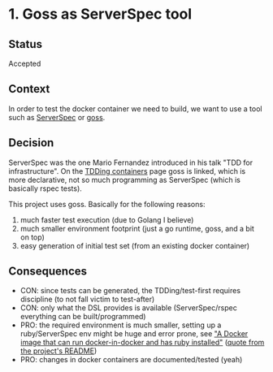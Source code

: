 # 1. Goss as ServerSpec tool

## Status

Accepted

## Context

In order to test the docker container we need to build, we want to use a tool
such as [ServerSpec][1] or [goss][2].

## Decision

ServerSpec was the one Mario Fernandez introduced in his talk "TDD for infrastructure". On the [TDDing containers][3] page goss is linked, which is more declarative, not so much programming as ServerSpec (which is basically rspec tests).

This project uses goss. Basically for the following reasons:
1) much faster test execution (due to Golang I believe)
2) much smaller environment footprint (just a go runtime, goss, and a bit on top)
3) easy generation of initial test set (from an existing docker container)

## Consequences

* CON: since tests can be generated, the TDDing/test-first requires discipline (to not fall victim to test-after)
* CON: only what the DSL provides is available (ServerSpec/rspec everything can be built/programmed)
* PRO: the required environment is much smaller, setting up a ruby/ServerSpec env might be huge and error prone, see ["A Docker image that can run docker-in-docker and has ruby installed"][4] 
  ([quote from the project's README][5])
* PRO: changes in docker containers are documented/tested (yeah)

[1]: https://serverspec.org/
[2]: https://goss.rocks
[3]: https://www.thoughtworks.com/radar/techniques/tdd-ing-containers
[4]: https://github.com/sirech/example-concourse-pipeline/blob/master/serverspec/Dockerfile.serverspec
[5]: https://github.com/sirech/example-concourse-pipeline